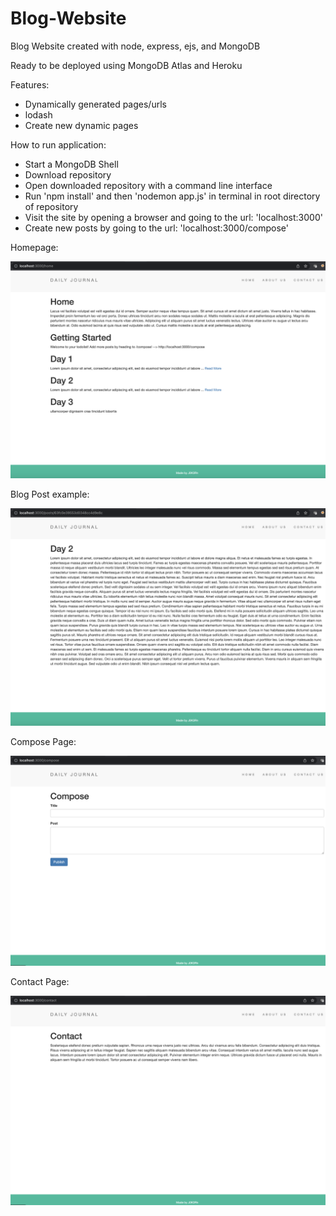 # Blog-Website
 
Blog Website created with node, express, ejs, and MongoDB

Ready to be deployed using MongoDB Atlas and Heroku

Features:
- Dynamically generated pages/urls
- lodash
- Create new dynamic pages

How to run application:
- Start a MongoDB Shell
- Download repository
- Open downloaded repository with a command line interface
- Run 'npm install' and then 'nodemon app.js' in terminal in root directory of repository
- Visit the site by opening a browser and going to the url: 'localhost:3000'
- Create new posts by going to the url: 'localhost:3000/compose'

Homepage:

![alt text](https://github.com/J0K3Rn/Blog-Website/blob/main/screenshots/homepage.png?raw=true) 

Blog Post example:

![alt text](https://github.com/J0K3Rn/Blog-Website/blob/main/screenshots/post.png?raw=true)

Compose Page:

![alt text](https://github.com/J0K3Rn/Blog-Website/blob/main/screenshots/compose.png?raw=true)

Contact Page:

![alt text](https://github.com/J0K3Rn/Blog-Website/blob/main/screenshots/contact.png?raw=true)